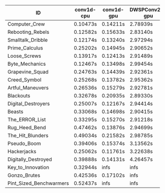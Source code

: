 |ID|conv1d-cpu|conv1d-gpu|DWSPConv2D-gpu|gemm-gpu|avg|
|-|-|-|-|-|-|
|Computer_Crew|0.10473s|0.14211s|2.78939s|1.66373s|1.17499s|
|Rebooting_Rebels|0.12582s|0.15633s|2.83140s|1.65607s|1.19241s|
|Smalltalk_Dribble|0.12174s|0.13240s|2.97294s|1.75119s|1.24457s|
|Prime_Calculus|0.25202s|0.14945s|2.90652s|1.72234s|1.25758s|
|Loose_Screws|0.13917s|0.12413s|2.91489s|1.85312s|1.25783s|
|Byte_Mechanics|0.12467s|0.13498s|2.99454s|1.80488s|1.26477s|
|Grapevine_Squad|0.24763s|0.14439s|2.92361s|1.74399s|1.26491s|
|Creed_Symbol|0.25268s|0.13782s|2.95362s|1.73018s|1.26857s|
|Artful_Maneuvers|0.26536s|0.15279s|2.92781s|1.73931s|1.27132s|
|Blackouts|0.32678s|0.20935s|2.89330s|1.71193s|1.28534s|
|Digital_Destroyers|0.25007s|0.12167s|2.94414s|1.86157s|1.29436s|
|Beasts|0.33068s|0.14698s|2.90415s|1.93049s|1.32807s|
|The_ERROR_List|0.33295s|0.15270s|2.91218s|1.92761s|1.33136s|
|Rug_Heed_Bend|0.47462s|0.13876s|2.94699s|1.89862s|1.36475s|
|The_Hit_Blunders|0.49034s|0.21582s|2.98785s|1.94490s|1.40973s|
|Pseudo_Boom|0.39406s|0.15374s|3.13562s|1.95905s|1.41062s|
|Hackerjacks|0.25062s|0.11761s|3.22638s|2.06187s|1.41412s|
|Digitally_Destroyed|0.39888s|0.14131s|4.26457s|2.51561s|1.83009s|
|Key_to_Innovation|0.32944s|infs|infs|2.62275s|infs|
|Gonzo_Brutes|0.42536s|0.17102s|infs|1.96950s|infs|
|Pint_Sized_Benchwarmers|0.52437s|infs|infs|4.45645s|infs|
